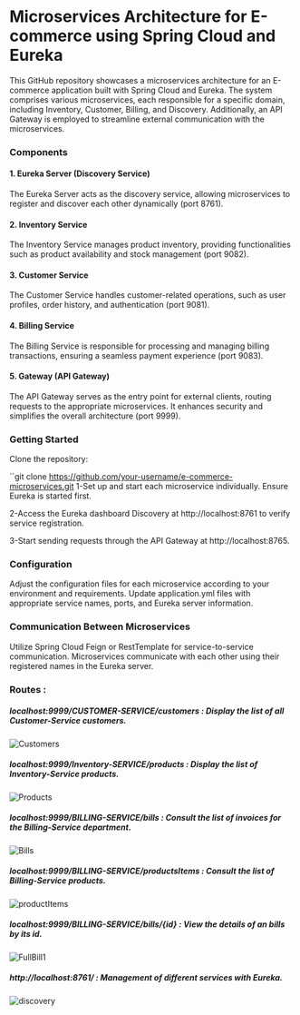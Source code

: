 # Microservices Architecture for E-commerce using Spring Cloud and Eureka

This GitHub repository showcases a microservices architecture for an E-commerce application built with Spring Cloud and Eureka. The system comprises various microservices, each responsible for a specific domain, including Inventory, Customer, Billing, and Discovery. Additionally, an API Gateway is employed to streamline external communication with the microservices.

### Components
#### 1. Eureka Server (Discovery Service)
The Eureka Server acts as the discovery service, allowing microservices to register and discover each other dynamically (port 8761).

#### 2. Inventory Service
The Inventory Service manages product inventory, providing functionalities such as product availability and stock management (port 9082).

#### 3. Customer Service
The Customer Service handles customer-related operations, such as user profiles, order history, and authentication (port 9081).

#### 4. Billing Service
The Billing Service is responsible for processing and managing billing transactions, ensuring a seamless payment experience (port 9083).

#### 5. Gateway (API Gateway)
The API Gateway serves as the entry point for external clients, routing requests to the appropriate microservices. It enhances security and simplifies the overall architecture (port 9999).

### Getting Started
Clone the repository:

``git clone https://github.com/your-username/e-commerce-microservices.git
1-Set up and start each microservice individually. Ensure Eureka is started first.

2-Access the Eureka dashboard Discovery at http://localhost:8761 to verify service registration.

3-Start sending requests through the API Gateway at http://localhost:8765.

### Configuration
Adjust the configuration files for each microservice according to your environment and requirements. Update application.yml files with appropriate service names, ports, and Eureka server information.

### Communication Between Microservices
Utilize Spring Cloud Feign or RestTemplate for service-to-service communication. Microservices communicate with each other using their registered names in the Eureka server.

### Routes :
##### localhost:9999/CUSTOMER-SERVICE/customers : Display the list of all Customer-Service customers.
![Customers](https://github.com/Ennia-Fahd/TP3_Microservice_SpringCloud_Eureka/assets/92646945/2124e73e-b074-4bcd-8f88-06f7dc9d40fe)
##### localhost:9999/Inventory-SERVICE/products : Display the list of Inventory-Service products.
![Products](https://github.com/Ennia-Fahd/TP3_Microservice_SpringCloud_Eureka/assets/92646945/5edb3705-68c0-45e8-8dff-c6b74de17db0)
##### localhost:9999/BILLING-SERVICE/bills : Consult the list of invoices for the Billing-Service department.
![Bills](https://github.com/Ennia-Fahd/TP3_Microservice_SpringCloud_Eureka/assets/92646945/a74f7ea6-3ec0-4823-93fa-2be4cb236a07)
##### localhost:9999/BILLING-SERVICE/productsItems : Consult the list of Billing-Service products.
![productItems](https://github.com/Ennia-Fahd/TP3_Microservice_SpringCloud_Eureka/assets/92646945/c74cf0cb-375c-411d-9492-142fdc1ebbb7)
##### localhost:9999/BILLING-SERVICE/bills/{id} : View the details of an bills by its id.
![FullBill1](https://github.com/Ennia-Fahd/TP3_Microservice_SpringCloud_Eureka/assets/92646945/67234bc3-02ca-4e59-a198-dba7a8501be9)
##### http://localhost:8761/ : Management of different services with Eureka.
![discovery](https://github.com/Ennia-Fahd/TP3_Microservice_SpringCloud_Eureka/assets/92646945/4e795e88-172f-4e96-b180-ce175d8a825d)



